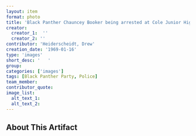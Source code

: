 ```yaml
---
layout: item
format: photo
title: 'Black Panther Chauncey Booker being arrested at Cole Junior High School'
creator: 
  creator_1:  ''
  creator_2: ''
contributor: 'Heiderscheidt, Drew'
creation_date: '1969-01-16'
type: 'images'
short_desc: '	'
group: 
categories: ['images'] 
tags: [Black Panther Party, Police]
team_member: 
contributor_quote: 
image_list: 
  alt_text_1: 
  alt_text_2: 
---
```

## About This Artifact

